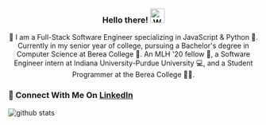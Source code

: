 
<div align="center">
  
<h3>Hello there! <img src="https://github.com/TheDudeThatCode/TheDudeThatCode/blob/master/Assets/Hi.gif" width="29px" alt="Waving"> </h3>

🚀 I am a Full-Stack Software Engineer specializing in JavaScript & Python 🐍. Currently in my senior year of college, pursuing a Bachelor's degree in Computer Science at Berea College 🏫.  An MLH '20 fellow 💯, a Software Engineer intern at Indiana University-Purdue University 💻, and a Student Programmer at the Berea College 👨‍💻.

</div>

### 👥 Connect With Me On [LinkedIn](https://www.linkedin.com/in/ahadzai/)

<img src="https://github-readme-stats.vercel.app/api?username=AhadKhan98&show_icons=true&locale=en" alt="github stats" />
